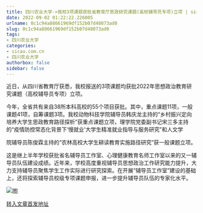 ```yaml
---
title: 四川农业大学->我校3项课题获批省教育厅思政研究课题(高校辅导员专项)立项 | sicau.com.cn
date: 2022-09-02 01:22:22.226005
urlname: 0c1c94a88661969df152b07d48073ad0
slug: 0c1c94a88661969df152b07d48073ad0
tags: 
- 四川农业大学
categories:
- sicau.com.cn
- 四川农业大学
authorbox: false
sidebar: false
---
```

近日，从四川省教育厅获悉，我校报送的3项课题均获批2022年思想政治教育研究课题（高校辅导员专项）立项。

今年，全省共有来自38所本科高校的55个项目获批。其中，重点课题11项，一般课题41项，自筹课题3项。我校动物科技学院辅导员韩庆龙主持的“乡村振兴定向培养大学生思政教育路径探析”获重点课题立项，理学院党委副书记宋三多主持的“疫情防控常态化背景下‘慢就业’大学生精准就业指导与服务研究”和人文学
<!--more-->
院辅导员陈俊霖主持的“农林高校大学生耕读教育实施路径研究”获一般课题立项。

这是继上半年学校获批省名辅导员工作室、心理健康教育名师工作室以来的又一辅导员队伍建设成绩。近年来，学校高度重视辅导员思想政治工作研究能力提升，大力支持辅导员聚焦学生工作实际进行研究探索。在开展“辅导员工作室”建设的基础上，还将探索辅导员校级专项课题申报，进一步提升辅导员队伍的专家化水平。

![图](https://news.sicau.edu.cn/__local/B/E4/68/7366EA4A5E8A7C530F3EFC1BB9C_27BA02A6_2205F.png)

[转入文章首发地址](https://news.sicau.edu.cn/info/1078/69318.htm)